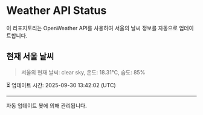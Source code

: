 
# Weather API Status

이 리포지토리는 OpenWeather API를 사용하여 서울의 날씨 정보를 자동으로 업데이트합니다.

## 현재 서울 날씨
> 서울의 현재 날씨: clear sky, 온도: 18.31°C, 습도: 85%

⏳ 업데이트 시간: 2025-09-30 13:42:02 (UTC)

---
자동 업데이트 봇에 의해 관리됩니다.
